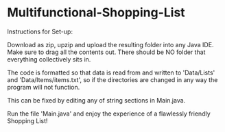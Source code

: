 # Multifunctional-Shopping-List
Instructions for Set-up:

Download as zip, upzip and upload the resulting folder into any Java IDE. Make sure to drag all the contents out. There should be NO folder that everything collectively sits in.

The code is formatted so that data is read from and written to 'Data/Lists' and 'Data/Items/items.txt', so if the directories are changed in any way the program will not function. 

This can be fixed by editing any of string sections in Main.java.

Run the file 'Main.java' and enjoy the experience of a flawlessly friendly Shopping List!
